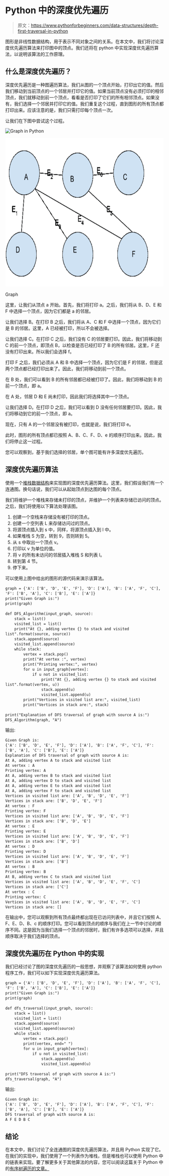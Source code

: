 # Python 中的深度优先遍历

> 原文：<https://www.pythonforbeginners.com/data-structures/depth-first-traversal-in-python>

图形是非线性数据结构，用于表示不同对象之间的关系。在本文中，我们将讨论深度优先遍历算法来打印图中的顶点。我们还将在 python 中实现深度优先遍历算法，以说明该算法的工作原理。

## 什么是深度优先遍历？

深度优先遍历是一种图遍历算法，我们从图的一个顶点开始，打印出它的值。然后我们移动到当前顶点的一个邻居并打印它的值。如果当前顶点没有必须打印的相邻顶点，我们就移动到前一个顶点，看看是否打印了它们的所有相邻顶点。如果没有，我们选择一个邻居并打印它的值。我们重复这个过程，直到图形的所有顶点都打印出来。应该注意的是，我们只需打印每个顶点一次。

让我们在下图中尝试这个过程。

![Graph in Python](img/cc52d4090791fe078b53f6ba287546fb.png)

<noscript><img src="img/d45a6a9d83c9bfcd02110c8121e38ce6.png" alt="Graph in Python" width="728" height="469" data-original-src="https://lh3.googleusercontent.com/BuUv0YQef_TEoHMZCcQmQ47dX-WOkEgzG0NpeI04cqzi8hEKA76JFGrGR3s5IB2ytXENOXkuSBSPmBk5CFzRBP8RFwB70gTD7Vc_BEAtAaMPauzfC-o25VF6xHOGGiJvI7nxcn-8=s0"/></noscript>

Graph

这里，让我们从顶点 a 开始。首先，我们将打印 a。之后，我们将从 B、D、E 和 F 中选择一个顶点，因为它们都是 a 的邻居。

让我们选择 B。在打印 B 之后，我们将从 A、C 和 F 中选择一个顶点，因为它们是 B 的邻居。这里，A 已经被打印，所以不会被选择。

让我们选择 C。在打印 C 之后，我们没有 C 的邻居要打印。因此，我们将移动到 C 的前一个顶点，即顶点 B，以检查是否已经打印了 B 的所有邻居。这里，F 还没有打印出来。所以我们会选择 f。

打印 F 之后，我们必须从 A 和 B 中选择一个顶点，因为它们是 F 的邻居，但是这两个顶点都已经打印出来了。因此，我们将移动到前一个顶点。

在 B 处，我们可以看到 B 的所有邻居都已经被打印了。因此，我们将移动到 B 的前一个顶点，即 a。

在 A 处，邻居 D 和 E 尚未打印，因此我们将选择其中一个顶点。

让我们选择 D。在打印 D 之后，我们可以看到 D 没有任何邻居要打印。因此，我们将移动到它的前一个顶点，即 a。

现在，只有 A 的一个邻居没有被打印，也就是说，我们将打印 e。

此时，图形的所有顶点都已按照 A、B、C、F、D、e 的顺序打印出来。因此，我们将停止这一过程。

您可以观察到，基于我们选择的邻居，单个图可能有许多深度优先遍历。

## 深度优先遍历算法

使用一个[堆栈数据结构](https://www.pythonforbeginners.com/data-types/stack-in-python)来实现图的深度优先遍历算法。这里，我们假设我们有一个连通图。换句话说，我们可以从起始顶点到达图的每个顶点。

我们将维护一个堆栈来存储未打印的顶点，并维护一个列表来存储已访问的顶点。之后，我们将使用以下算法处理该图。

1.  创建一个空栈来存储没有被打印的顶点。
2.  创建一个空列表 L 来存储访问过的顶点。
3.  将源顶点插入到 s 中，同样，将源顶点插入到 l 中。
4.  如果堆栈 S 为空，转到 9，否则转到 5。
5.  从 s 中取出一个顶点 v。
6.  打印以 v 为单位的值。
7.  将 v 的所有未访问的邻居插入堆栈 S 和列表 l。
8.  转到第 4 节。
9.  停下来。

可以使用上图中给出的图形的源代码来演示该算法。

```
graph = {'A': ['B', 'D', 'E', 'F'], 'D': ['A'], 'B': ['A', 'F', 'C'], 'F': ['B', 'A'], 'C': ['B'], 'E': ['A']}
print("Given Graph is:")
print(graph)

def DFS_Algorithm(input_graph, source):
    stack = list()
    visited_list = list()
    print("At {}, adding vertex {} to stack and visited list".format(source, source))
    stack.append(source)
    visited_list.append(source)
    while stack:
        vertex = stack.pop()
        print("At vertex :", vertex)
        print("Printing vertex:", vertex)
        for u in input_graph[vertex]:
            if u not in visited_list:
                print("At {}, adding vertex {} to stack and visited list".format(vertex, u))
                stack.append(u)
                visited_list.append(u)
        print("Vertices in visited list are:", visited_list)
        print("Vertices in stack are:", stack)

print("Explanation of DFS traversal of graph with source A is:")
DFS_Algorithm(graph, "A") 
```

输出:

```
Given Graph is:
{'A': ['B', 'D', 'E', 'F'], 'D': ['A'], 'B': ['A', 'F', 'C'], 'F': ['B', 'A'], 'C': ['B'], 'E': ['A']}
Explanation of DFS traversal of graph with source A is:
At A, adding vertex A to stack and visited list
At vertex : A
Printing vertex: A
At A, adding vertex B to stack and visited list
At A, adding vertex D to stack and visited list
At A, adding vertex E to stack and visited list
At A, adding vertex F to stack and visited list
Vertices in visited list are: ['A', 'B', 'D', 'E', 'F']
Vertices in stack are: ['B', 'D', 'E', 'F']
At vertex : F
Printing vertex: F
Vertices in visited list are: ['A', 'B', 'D', 'E', 'F']
Vertices in stack are: ['B', 'D', 'E']
At vertex : E
Printing vertex: E
Vertices in visited list are: ['A', 'B', 'D', 'E', 'F']
Vertices in stack are: ['B', 'D']
At vertex : D
Printing vertex: D
Vertices in visited list are: ['A', 'B', 'D', 'E', 'F']
Vertices in stack are: ['B']
At vertex : B
Printing vertex: B
At B, adding vertex C to stack and visited list
Vertices in visited list are: ['A', 'B', 'D', 'E', 'F', 'C']
Vertices in stack are: ['C']
At vertex : C
Printing vertex: C
Vertices in visited list are: ['A', 'B', 'D', 'E', 'F', 'C']
Vertices in stack are: [] 
```

在输出中，您可以观察到所有顶点最终都出现在已访问列表中，并且它们按照 A、F、E、D、B、c 的顺序打印。您可以看到顶点的顺序与我们在上一节中讨论的顺序不同。这是因为当我们选择一个顶点的邻居时，我们有许多选项可以选择，并且顺序取决于我们选择的顶点。

## 深度优先遍历在 Python 中的实现

我们已经讨论了图的深度优先遍历的一般思想，并观察了该算法如何使用 python 程序工作，我们可以如下实现深度优先遍历算法。

```
graph = {'A': ['B', 'D', 'E', 'F'], 'D': ['A'], 'B': ['A', 'F', 'C'], 'F': ['B', 'A'], 'C': ['B'], 'E': ['A']}
print("Given Graph is:")
print(graph)

def dfs_traversal(input_graph, source):
    stack = list()
    visited_list = list()
    stack.append(source)
    visited_list.append(source)
    while stack:
        vertex = stack.pop()
        print(vertex, end=" ")
        for u in input_graph[vertex]:
            if u not in visited_list:
                stack.append(u)
                visited_list.append(u)

print("DFS traversal of graph with source A is:")
dfs_traversal(graph, "A")
```

输出:

```
Given Graph is:
{'A': ['B', 'D', 'E', 'F'], 'D': ['A'], 'B': ['A', 'F', 'C'], 'F': ['B', 'A'], 'C': ['B'], 'E': ['A']}
DFS traversal of graph with source A is:
A F E D B C 
```

## 结论

在本文中，我们讨论了全连通图的深度优先遍历算法，并且用 Python 实现了它。在我们的实现中，我们使用了一个列表作为堆栈，但是堆栈也可以使用 Python 中的链表来实现。要了解更多关于其他算法的内容，您可以阅读这篇关于 Python 中的[有序树遍历的文章。](https://www.pythonforbeginners.com/data-structures/in-order-tree-traversal-in-python)